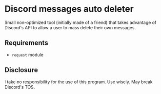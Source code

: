 # Discord messages auto deleter

Small non-optimized tool (initially made of a friend) that takes advantage of Discord's API to allow a user to mass delete their own messages.

## Requirements
- `request` module

## Disclosure
I take no responsibility for the use of this program. Use wisely. May break Discord's TOS.

